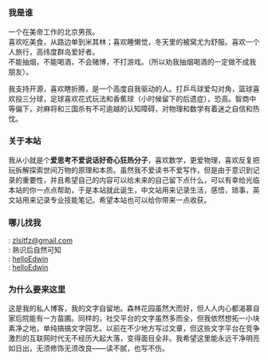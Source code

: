 # 



### 我是谁
一个在美帝工作的北京男孩。  
喜欢吃美食，从路边单到米其林；喜欢睡懒觉，冬天里的被窝尤为舒服。喜欢一个人旅行，高纬度群岛爱好者。  
不能抽烟，不能喝酒，不会赌博，不打游戏。（所以劝我抽烟喝酒的一定做不成我朋友）。

我支持开源，喜欢瞎折腾，是一个高度自我驱动的人。打乒乓球爱勾对角，篮球喜欢投三分球，足球喜欢花式玩法和香蕉球（小时候留下的后遗症），恐高。智商中等偏下，对麻将和三国杀有不可逾越的认知障碍，对物理和数学有着迷之自信和热忱。

### 关于本站

我从小就是个**爱思考不爱说话好奇心狂热分子**，喜欢数学，更爱物理，喜欢反复把玩拆解探索世间万物的原理和本质。虽然我不爱读书不爱写作，但是由于意识到记录的重要性，并且希望自己的内容可以给未来的自己留下点什么，可以有幸给光临本站的你一点点帮助，于是本站就此诞生，中文站用来记录生活，感悟，琐事，英文站用来记录专业技能笔记。希望本站也可以给你带来一点收获。

### 哪儿找我

<i class="far fa-envelope"></i> : zlsitfz@gmail.com  
<i class="fa fa-weixin"></i>: 熟识后自然可知  
<i class="fab fa-instagram"></i> : [helloEdwin](https://www.instagram.com/helloedwin_/)  
<i class="fab fa-weibo"></i> : [helloEdwin](https://m.weibo.cn/u/1220493454?uid=1220493454&t=0&luicode=10000011&lfid=100103type%3D1%26q%3DhelloEdwin)  


### 为什么要来这里

这是我的私人博客，我的文字自留地。森林花园虽然大而好，但人人内心都渴慕自家后院能有一方苗圃。同样的，社交平台的文字虽然多而全，但我依然想拓一小块素净之地，单纯搞搞文字园艺。以前在不少地方写过文章，但这些文字平台在竞争激烈的互联网时代无不经历大起大落，变得面目全非。我希望这里能永远干净明亮如日出，无须修饰无须改良——读不腻，也写不伤。


<head> 
    <script defer src="https://use.fontawesome.com/releases/v5.0.13/js/all.js"></script> 
    <script defer src="https://use.fontawesome.com/releases/v5.0.13/js/v4-shims.js"></script> 
</head> 
<link rel="stylesheet" href="https://use.fontawesome.com/releases/v5.0.13/css/all.css">

